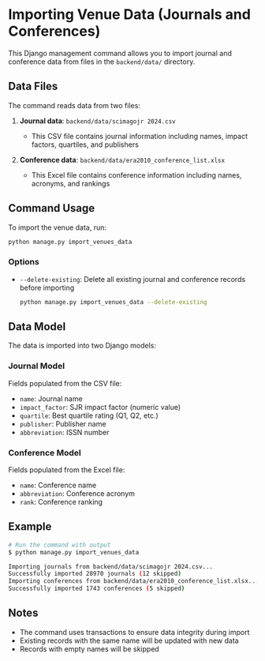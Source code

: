 # Importing Venue Data (Journals and Conferences)

This Django management command allows you to import journal and conference data from files in the `backend/data/` directory.

## Data Files

The command reads data from two files:

1. **Journal data**: `backend/data/scimagojr 2024.csv`
   - This CSV file contains journal information including names, impact factors, quartiles, and publishers

2. **Conference data**: `backend/data/era2010_conference_list.xlsx`
   - This Excel file contains conference information including names, acronyms, and rankings

## Command Usage

To import the venue data, run:

```bash
python manage.py import_venues_data
```

### Options

- `--delete-existing`: Delete all existing journal and conference records before importing
  ```bash
  python manage.py import_venues_data --delete-existing
  ```

## Data Model

The data is imported into two Django models:

### Journal Model

Fields populated from the CSV file:
- `name`: Journal name
- `impact_factor`: SJR impact factor (numeric value)
- `quartile`: Best quartile rating (Q1, Q2, etc.)
- `publisher`: Publisher name
- `abbreviation`: ISSN number

### Conference Model

Fields populated from the Excel file:
- `name`: Conference name
- `abbreviation`: Conference acronym
- `rank`: Conference ranking

## Example

```bash
# Run the command with output
$ python manage.py import_venues_data

Importing journals from backend/data/scimagojr 2024.csv...
Successfully imported 28970 journals (12 skipped)
Importing conferences from backend/data/era2010_conference_list.xlsx...
Successfully imported 1743 conferences (5 skipped)
```

## Notes

- The command uses transactions to ensure data integrity during import
- Existing records with the same name will be updated with new data
- Records with empty names will be skipped 
